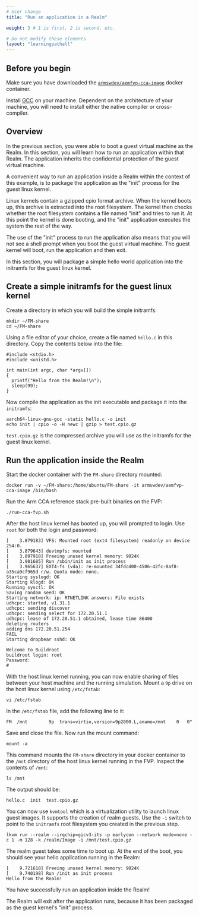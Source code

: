 ```yaml
---
# User change
title: "Run an application in a Realm"

weight: 3 # 1 is first, 2 is second, etc.

# Do not modify these elements
layout: "learningpathall"
---
```


## Before you begin

Make sure you have downloaded the [`armswdev/aemfvp-cca-image`](https://hub.docker.com/r/armswdev/aemfvp-cca-image) docker container.

Install [GCC](/install-guides/gcc/) on your machine. Dependent on the architecture of your machine, you will need to install either the native compiler or cross-compiler.

## Overview
In the previous section, you were able to boot a guest virtual machine as the Realm. In this section, you will learn how to run an application within that Realm. The application inherits the confidential protection of the guest virtual machine.

A convenient way to run an application inside a Realm within the context of this example, is to package the application as the "init" process for the guest linux kernel. 

Linux kernels contain a gzipped cpio format archive. When the kernel boots up, this archive is extracted into the root filesystem. The kernel then checks whether the root filesystem contains a file named "init" and tries to run it. At this point the kernel is done booting, and the "init" application executes the system the rest of the way. 

The use of the "init" process to run the application also means that you will not see a shell prompt when you boot the guest virtual machine. The guest kernel will boot, run the application and then exit.

In this section, you will package a simple hello world application into the initramfs for the guest linux kernel. 

## Create a simple initramfs for the guest linux kernel

Create a directory in which you will build the simple initramfs:

```console
mkdir ~/FM-share
cd ~/FM-share
```
Using a file editor of your choice, create a file named `hello.c` in this directory. Copy the contents below into the file:

```console
#include <stdio.h>
#include <unistd.h>

int main(int argc, char *argv[])
{
  printf("Hello from the Realm!\n");
  sleep(99);
}
```

Now compile the application as the init executable and package it into the `initramfs`:

```console
aarch64-linux-gnu-gcc -static hello.c -o init
echo init | cpio -o -H newc | gzip > test.cpio.gz
```
`test.cpio.gz` is the compressed archive you will use as the initramfs for the guest linux kernel.

## Run the application inside the Realm 

Start the docker container with the `FM-share` directory mounted:

```console
docker run -v ~/FM-share:/home/ubuntu/FM-share -it armswdev/aemfvp-cca-image /bin/bash
```
Run the Arm CCA reference stack pre-built binaries on the FVP:

```console
./run-cca-fvp.sh
```
After the host linux kernel has booted up, you will prompted to login. Use `root` for both the login and password:

```output
[    3.879183] VFS: Mounted root (ext4 filesystem) readonly on device 254:0.
[    3.879643] devtmpfs: mounted
[    3.897918] Freeing unused kernel memory: 9024K
[    3.901685] Run /sbin/init as init process
[    3.965637] EXT4-fs (vda): re-mounted 34fdcd00-4506-42fc-8af8-a35ca9cf965d r/w. Quota mode: none.
Starting syslogd: OK
Starting klogd: OK
Running sysctl: OK
Saving random seed: OK
Starting network: ip: RTNETLINK answers: File exists
udhcpc: started, v1.31.1
udhcpc: sending discover
udhcpc: sending select for 172.20.51.1
udhcpc: lease of 172.20.51.1 obtained, lease time 86400
deleting routers
adding dns 172.20.51.254
FAIL
Starting dropbear sshd: OK

Welcome to Buildroot
buildroot login: root
Password:
#
```
With the host linux kernel running, you can now enable sharing of files between your host machine and the running simulation. Mount a `9p` drive on the host linux kernel using `/etc/fstab`:

```console
vi /etc/fstab
```
In the `/etc/fstab` file, add the following line to it:

```console
FM	/mnt		9p	trans=virtio,version=9p2000.L,aname=/mnt	0 	0"
```
Save and close the file. Now run the mount command:

```console
mount -a
```
This command mounts the `FM-share` directory in your docker container to the `/mnt` directory of the host linux kernel running in the FVP. Inspect the contents of `/mnt`:

```console
ls /mnt
```

The output should be:
```output
hello.c  init  test.cpio.gz
```
You can now use `kvmtool` which is a virtualization utility to launch linux guest images. It supports the creation of realm guests. Use the `-i` switch to point to the `initramfs` root filesystem you created in the previous step.

```console
lkvm run --realm --irqchip=gicv3-its -p earlycon --network mode=none -c 1 -m 128 -k /realm/Image -i /mnt/test.cpio.gz
```
The realm guest takes some time to boot up. At the end of the boot, you should see your hello application running in the Realm:

```output
[    9.721618] Freeing unused kernel memory: 9024K
[    9.740198] Run /init as init process
Hello from the Realm!
```
You have successfully run an application inside the Realm!

The Realm will exit after the application runs, because it has been packaged as the guest kernel's "init" process.

